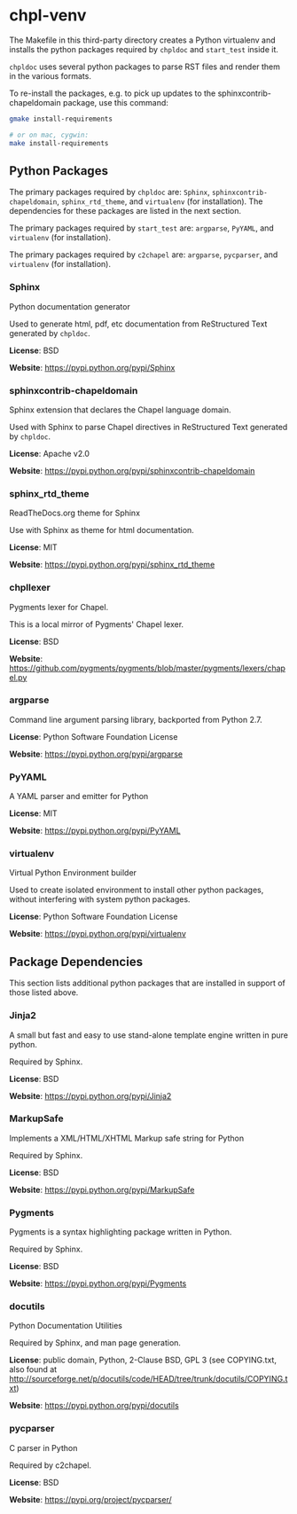 chpl-venv
============

The Makefile in this third-party directory creates a Python virtualenv and
installs the python packages required by `chpldoc` and `start_test` inside it.

`chpldoc` uses several python packages to parse RST files and render them in
the various formats.

To re-install the packages, e.g. to pick up updates to the
sphinxcontrib-chapeldomain package, use this command:

```bash
gmake install-requirements

# or on mac, cygwin:
make install-requirements
```

Python Packages
---------------

The primary packages required by `chpldoc` are: `Sphinx`,
`sphinxcontrib-chapeldomain`, `sphinx_rtd_theme`, and `virtualenv` (for
installation). The dependencies for these packages are listed in the next
section.

The primary packages required by `start_test` are: `argparse`, `PyYAML`, and
`virtualenv` (for installation).

The primary packages required by `c2chapel` are: `argparse`, `pycparser`, and
`virtualenv` (for installation).

### Sphinx

Python documentation generator

Used to generate html, pdf, etc documentation from ReStructured Text generated
by `chpldoc`.

**License**: BSD

**Website**: https://pypi.python.org/pypi/Sphinx

### sphinxcontrib-chapeldomain

Sphinx extension that declares the Chapel language domain.

Used with Sphinx to parse Chapel directives in ReStructured Text generated by
`chpldoc`.

**License**: Apache v2.0

**Website**: https://pypi.python.org/pypi/sphinxcontrib-chapeldomain

### sphinx_rtd_theme

ReadTheDocs.org theme for Sphinx

Use with Sphinx as theme for html documentation.

**License**: MIT

**Website**: https://pypi.python.org/pypi/sphinx_rtd_theme

### chpllexer

Pygments lexer for Chapel.

This is a local mirror of Pygments' Chapel lexer. 

**License**: BSD

**Website**: https://github.com/pygments/pygments/blob/master/pygments/lexers/chapel.py

### argparse

Command line argument parsing library, backported from Python 2.7.

**License**: Python Software Foundation License

**Website**: https://pypi.python.org/pypi/argparse

### PyYAML

A YAML parser and emitter for Python

**License**: MIT

**Website**: https://pypi.python.org/pypi/PyYAML

### virtualenv

Virtual Python Environment builder

Used to create isolated environment to install other python packages, without
interfering with system python packages.

**License**: Python Software Foundation License

**Website**: https://pypi.python.org/pypi/virtualenv

Package Dependencies
--------------------

This section lists additional python packages that are installed in support of
those listed above.

### Jinja2

A small but fast and easy to use stand-alone template engine written in pure
python.

Required by Sphinx.

**License**: BSD

**Website**: https://pypi.python.org/pypi/Jinja2

### MarkupSafe

Implements a XML/HTML/XHTML Markup safe string for Python

Required by Sphinx.

**License**: BSD

**Website**: https://pypi.python.org/pypi/MarkupSafe

### Pygments

Pygments is a syntax highlighting package written in Python.

Required by Sphinx.

**License**: BSD

**Website**: https://pypi.python.org/pypi/Pygments

### docutils

Python Documentation Utilities

Required by Sphinx, and man page generation.

**License**: public domain, Python, 2-Clause BSD, GPL 3 (see COPYING.txt, also found at http://sourceforge.net/p/docutils/code/HEAD/tree/trunk/docutils/COPYING.txt)

**Website**: https://pypi.python.org/pypi/docutils

### pycparser

C parser in Python

Required by c2chapel.

**License**: BSD

**Website**: https://pypi.org/project/pycparser/
